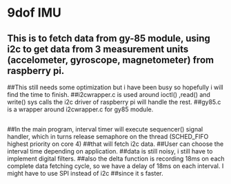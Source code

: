 # 9dof IMU
## This is to fetch data from gy-85 module, using i2c to get data from 3 measurement units (accelometer, gyroscope, magnetometer) from raspberry pi.
##This still needs some optimization but i have been busy so hopefully i will find the time to finish.
##i2cwrapper.c is used around ioctl() ,read() and write() sys calls the i2c driver of raspberry pi will handle the rest.
##gy85.c is a wrapper around i2cwrapper.c for gy85 module.
##
##In the main program, interval timer will execute sequencer() signal handler, which in turns release semaphore on the thread (SCHED_FIFO highest priority on core 4) 
##that will fetch i2c data.
##User can choose the interval time depending on application.
##data is still noisy, i still have to implement digital filters.
##also the delta function is recording 18ms on each complete data fetching cycle, so we have a delay of 18ms on each interval. I might have to use SPI instead of i2c ##since it s faster.

